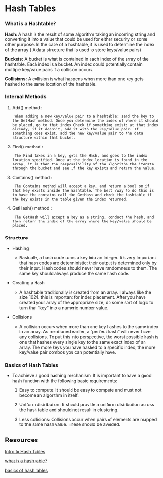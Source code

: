 # Hash Tables
>
### What is a Hashtable?

**Hash:** A hash is the result of some algorithm taking an incoming string and converting it into a value that could be used for either security or some other purpose. In the case of a hashtable, it is used to determine the index of the array ( A data structure that is used to store keys/value pairs)

**Buckets:** A bucket is what is contained in each index of the array of the hashtable. Each index is a bucket. An index could potentially contain multiple key/value pairs if a collision occurs.

**Collisions:** A collision is what happens when more than one key gets hashed to the same location of the hashtable.

### Internal Methods

1. Add() method :

        When adding a new key/value pair to a hashtable: send the key to the GetHash method. Once you determine the index of where it should be placed, go to that index Check if something exists at that index already, if it doesn’t, add it with the key/value pair. If something does exist, add the new key/value pair to the data structure within that bucket.

2. Find() method :

        The Find takes in a key, gets the Hash, and goes to the index location specified. Once at the index location is found in the array, it is then the responsibility of the algorithm the iterate through the bucket and see if the key exists and return the value.

3. Contains() method :

        The Contains method will accept a key, and return a bool on if that key exists inside the hashtable. The best /way to do this is to have the contains call the GetHash and check the hashtable if the key exists in the table given the index returned.

4. GetHash() method :

        The GetHash will accept a key as a string, conduct the hash, and then return the index of the array where the key/value should be placed.

### Structure

* Hashing
  * Basically, a hash code turns a key into an integer. It’s very important that hash codes are deterministic: their output is determined only by their input. Hash codes should never have randomness to them. The same key should always produce the same hash code.

* Creating a Hash
  * A hashtable traditionally is created from an array. I always like the size 1024. this is important for index placement. After you have created your array of the appropriate size, do some sort of logic to turn that “key” into a numeric number value.

* Collisions
  * A collision occurs when more than one key hashes to the same index in an array. As mentioned earlier, a “perfect hash” will never have any collisions. To put this into perspective, the worst possible hash is one that hashes every single key to the same exact index of an array. The more keys you have hashed to a specific index, the more key/value pair combos you can potentially have.

### Basics of Hash Tables

* To achieve a good hashing mechanism, It is important to have a good hash function with the following basic requirements:

  1. Easy to compute: It should be easy to compute and must not become an algorithm in itself.

  2. Uniform distribution: It should provide a uniform distribution across the hash table and should not result in clustering.

  3. Less collisions: Collisions occur when pairs of elements are mapped to the same hash value. These should be avoided.

## Resources

[Intro to Hash Tables](https://codefellows.github.io/common_curriculum/data_structures_and_algorithms/Code_401/class-30/resources/Hashtables.html)

[what is a hash table?](https://www.youtube.com/watch?v=MfhjkfocRR0)

[basics of hash tables](https://www.hackerearth.com/practice/data-structures/hash-tables/basics-of-hash-tables/tutorial/)
